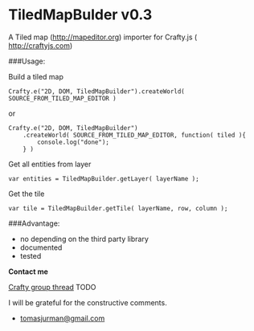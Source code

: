 # TiledMapBulder v0.3

A Tiled map (http://mapeditor.org) importer for Crafty.js ( http://craftyjs.com)


###Usage:

Build a tiled map
```
Crafty.e("2D, DOM, TiledMapBuilder").createWorld( SOURCE_FROM_TILED_MAP_EDITOR )    
```
or

```
Crafty.e("2D, DOM, TiledMapBuilder")
	.createWorld( SOURCE_FROM_TILED_MAP_EDITOR, function( tiled ){
		console.log("done");
	} )    
```

Get all entities from layer
```
var entities = TiledMapBuilder.getLayer( layerName );
```

Get the tile
```
var tile = TiledMapBuilder.getTile( layerName, row, column );
```

###Advantage:
- no depending on the third party library
- documented
- tested


**Contact me**

[Crafty group thread](#) TODO

I will be grateful for the constructive comments.
- tomasjurman@gmail.com






